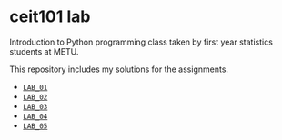 # ceit101 lab
Introduction to Python programming class taken by first year statistics
students at METU.

This repository includes my solutions for the assignments.

- [`LAB_01`](https://github.com/byhowe/ceit101-lab/tree/development/lab01)
- [`LAB_02`](https://github.com/byhowe/ceit101-lab/tree/development/lab02)
- [`LAB_03`](https://github.com/byhowe/ceit101-lab/tree/development/lab03)
- [`LAB_04`](https://github.com/byhowe/ceit101-lab/tree/development/lab04)
- [`LAB_05`](https://github.com/byhowe/ceit101-lab/tree/development/lab05)

